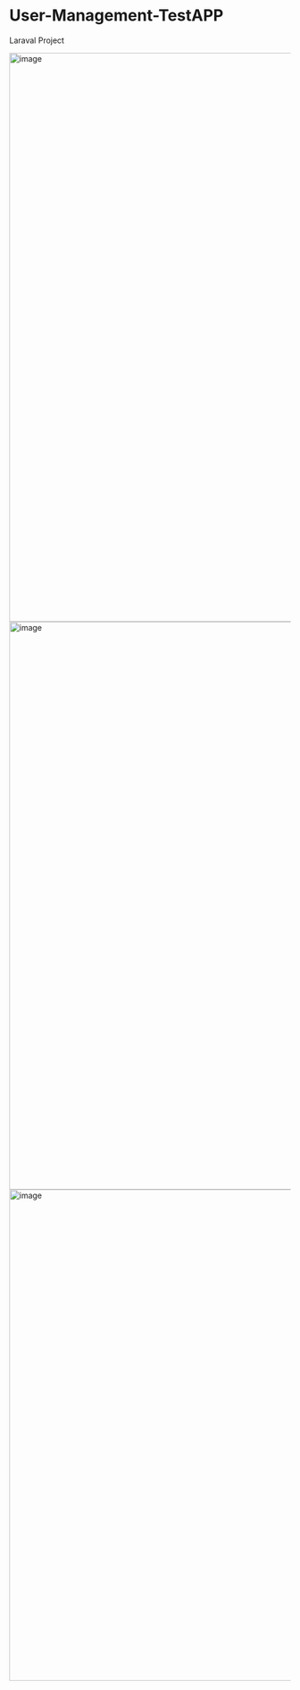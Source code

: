 # User-Management-TestAPP
Laraval Project

<img width="1915" height="1019" alt="image" src="https://github.com/user-attachments/assets/923f5f11-0fbe-49be-8c7a-2a35856865b6" />
<img width="1911" height="1017" alt="image" src="https://github.com/user-attachments/assets/eda9aa3f-8153-4fb5-a722-9071b061d6c0" />
<img width="1908" height="880" alt="image" src="https://github.com/user-attachments/assets/0b0da9ce-76e6-4844-ad61-e94b64b7009c" />



